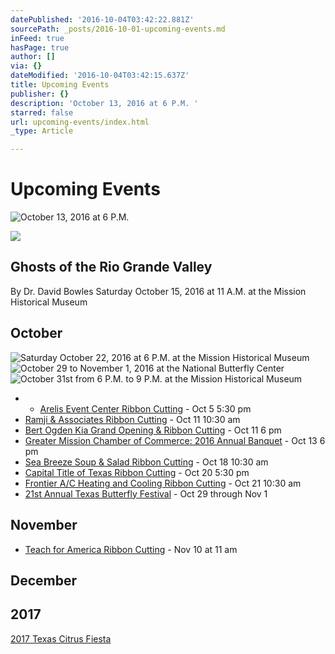 ```yaml
---
datePublished: '2016-10-04T03:42:22.881Z'
sourcePath: _posts/2016-10-01-upcoming-events.md
inFeed: true
hasPage: true
author: []
via: {}
dateModified: '2016-10-04T03:42:15.637Z'
title: Upcoming Events
publisher: {}
description: 'October 13, 2016 at 6 P.M. '
starred: false
url: upcoming-events/index.html
_type: Article

---
```

# Upcoming Events
![October 13, 2016 at 6 P.M. ](https://the-grid-user-content.s3-us-west-2.amazonaws.com/52eefe56-d13d-4a75-994b-9450e7226be9.jpg)

<article style=""><img src="https://the-grid-user-content.s3-us-west-2.amazonaws.com/8e95b17a-d2ac-458f-b3df-730fece5a016.jpg" /><h1>Ghosts of the Rio Grande Valley</h1><p>By Dr. David Bowles Saturday October 15, 2016 at 11 A.M. at the Mission Historical Museum</p></article>

## October
![Saturday October 22, 2016 at 6 P.M. at the Mission Historical Museum](https://the-grid-user-content.s3-us-west-2.amazonaws.com/6c1873cb-96e5-4d2a-bbc0-f6fe796b4fa6.jpg)
![October 29 to November 1, 2016 at the National Butterfly Center](https://the-grid-user-content.s3-us-west-2.amazonaws.com/47d6c16e-f38a-4814-bb80-35b698836f0e.jpg)
![October 31st from 6 P.M. to 9 P.M. at the Mission Historical Museum](https://the-grid-user-content.s3-us-west-2.amazonaws.com/2fbb96ae-28a4-49d0-87bc-281dd9dc9da5.jpg)

* * [Arelis Event Center Ribbon Cutting][0] - Oct 5 5:30 pm
* [Ramji & Associates Ribbon Cutting][1] - Oct 11 10:30 am
* [Bert Ogden Kia Grand Opening & Ribbon Cutting][2] - Oct 11 6 pm
* [Greater Mission Chamber of Commerce: 2016 Annual Banquet][3] - Oct 13 6 pm
* [Sea Breeze Soup & Salad Ribbon Cutting][4] - Oct 18 10:30 am
* [Capital Title of Texas Ribbon Cutting][5] - Oct 20 5:30 pm
* [Frontier A/C Heating and Cooling Ribbon Cutting][6] - Oct 21 10:30 am
* [21st Annual Texas Butterfly Festival][7] - Oct 29 through Nov 1

## November

* [Teach for America Ribbon Cutting][8] - Nov 10 at 11 am

## December

## 2017

[2017 Texas Citrus Fiesta][9]

[0]: https://www.facebook.com/events/1223811437682166/ "Arelis Event Center Ribbon Cutting"
[1]: https://www.facebook.com/events/1385207494840689/ "Ramji & Associates Ribbon Cutting"
[2]: https://www.facebook.com/events/2109957325895262/ "Bert Ogden Kia Grand Opening"
[3]: https://www.facebook.com/events/1069392546483368/ "Mission Chamber Annual Banquet"
[4]: https://www.facebook.com/events/1702618353392314/ "Sea Breeze Soup & Salad Ribbon Cutting"
[5]: https://www.facebook.com/events/1793407577549491/ "Capital Title of Texas Ribbon Cutting"
[6]: https://www.facebook.com/events/1774464816126895/ "Frontier A/C Ribbon Cutting"
[7]: https://www.texasbutterflyfestival.com/ "Texas Butterfly Festival"
[8]: https://www.facebook.com/events/180743705668035/ "Teach for America Ribbon Cutting"
[9]: http://www.texascitrusfiesta.org/2017-events "2017 Texas Citrus Fiesta"
